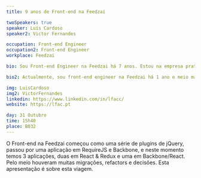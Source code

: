 ```yaml
---
title: 9 anos de Front-end na Feedzai

twoSpeakers: true
speaker: Luís Cardoso 
speaker2: Victor Fernandes

occupation: Front-end Engineer
occupation2: Front-end Engineer
workplace: Feedzai

bio: Sou Front-end Engineer na Feedzai há 7 anos. Estou na empresa praticamente desde o seu início e tive um grande papel no que é o Front-end na Feedzai atualmente (para o bom e mau). Algumas das coisas em que estive envolvido foram - manter uma grande SPA, recrutamento, decisões de arquitetura e várias iniciativas dentro da empresa. Nos tempos livres sou fotógrafo amador.

bio2: Actualmente, sou front-end engineer na Feedzai há 1 ano e meio mas já conto com quase 5 anos de experiência como Front-end Engineer. Anteriormente trabalhei na MOG Technologies e tive a sorte de desde sempre lidar com problemas que levam os Web-Browser ao limite, tais como criar video players no browser, criar editores de vídeos em SPA e representar muita informação. Atualmente o meu maior desafio é desenvolver uma aplicação que seja consiga representar mais de 15000 nós de um grafo sem perder a performance do browser.

img: LuisCardoso
img2: VictorFernandes
linkedin: https://www.linkedin.com/in/lfacc/
website: https://lfac.pt

day: 31 Outubro
time: 15h40
place: B032
---
```


O Front-end na Feedzai começou como uma série de plugins de jQuery, passou por uma aplicação em RequireJS e Backbone, e neste momento temos 3 aplicações, duas em React & Redux e uma em Backbone/React. Pelo meio houveram muitas migrações, refactors e decisões. Esta apresentação é sobre esta viagem.


